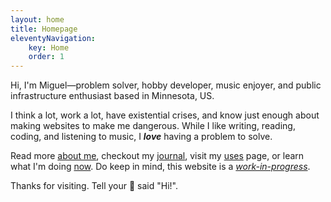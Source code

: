 ```yaml
---
layout: home
title: Homepage
eleventyNavigation:
    key: Home
    order: 1
---
```


Hi, I'm Miguel—problem solver, hobby developer, music enjoyer, and public infrastructure enthusiast based in Minnesota, US.

I think a lot, work a lot, have existential crises, and know just enough about making websites to make me dangerous. While I like writing, reading, coding, and listening to music, I _**love**_ having a problem to solve.

Read more [about me](/about/), checkout my [journal](/journal/), visit my [uses](/uses/) page, or learn what I'm doing [now](/now/). Do keep in mind, this website is a _<u>work-in-progress</u>_.

Thanks for visiting. Tell your 🐶 said "Hi!".
